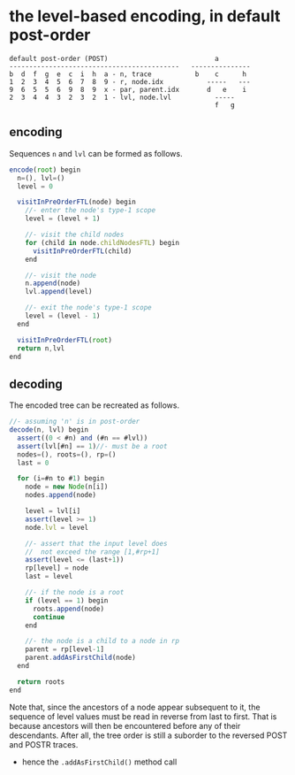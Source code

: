 
<!-- ======================================================================= -->
# the level-based encoding, in default post-order

```
default post-order (POST)                           a
-------------------------------------------   ---------------
b  d  f  g  e  c  i  h  a - n, trace           b    c      h
1  2  3  4  5  6  7  8  9 - r, node.idx           -----   ---
9  6  5  5  6  9  8  9  x - par, parent.idx       d   e    i
2  3  4  4  3  2  3  2  1 - lvl, node.lvl           -----
                                                    f   g
```

<!-- ======================================================================= -->
## encoding

Sequences `n` and `lvl` can be formed as follows.

```js
encode(root) begin
  n=(), lvl=()
  level = 0

  visitInPreOrderFTL(node) begin
    //- enter the node's type-1 scope
    level = (level + 1)

    //- visit the child nodes
    for (child in node.childNodesFTL) begin
      visitInPreOrderFTL(child)
    end

    //- visit the node
    n.append(node)
    lvl.append(level)

    //- exit the node's type-1 scope
    level = (level - 1)
  end

  visitInPreOrderFTL(root)
  return n,lvl
end
```

<!-- ======================================================================= -->
## decoding

The encoded tree can be recreated as follows.

```js
//- assuming 'n' is in post-order
decode(n, lvl) begin
  assert((0 < #n) and (#n == #lvl))
  assert(lvl[#n] == 1)//- must be a root
  nodes=(), roots=(), rp=()
  last = 0

  for (i=#n to #1) begin
    node = new Node(n[i])
    nodes.append(node)

    level = lvl[i]
    assert(level >= 1)
    node.lvl = level

    //- assert that the input level does
    //  not exceed the range [1,#rp+1]
    assert(level <= (last+1))
    rp[level] = node
    last = level

    //- if the node is a root
    if (level == 1) begin
      roots.append(node)
      continue
    end

    //- the node is a child to a node in rp
    parent = rp[level-1]
    parent.addAsFirstChild(node)
  end

  return roots
end
```

Note that, since the ancestors of a node appear subsequent to it, the sequence
of level values must be read in reverse from last to first. That is because
ancestors will then be encountered before any of their descendants. After all,
the tree order is still a suborder to the reversed POST and POSTR traces.

* hence the `.addAsFirstChild()` method call

